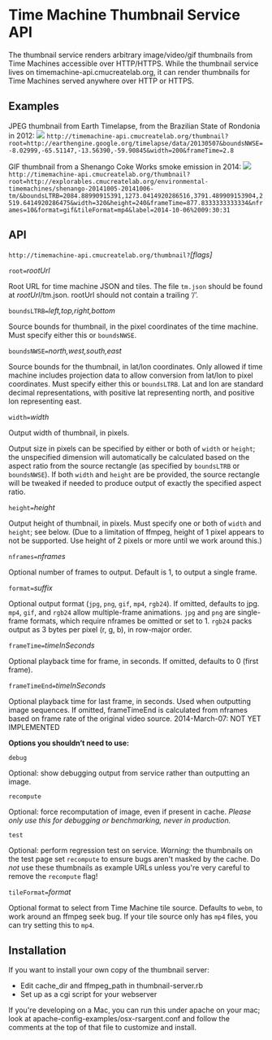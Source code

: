 Time Machine Thumbnail Service API
==================================

The thumbnail service renders arbitrary image/video/gif thumbnails from Time Machines accessible over HTTP/HTTPS.  While the thumbnail service lives on timemachine-api.cmucreatelab.org, it can render thumbnails for Time Machines served anywhere over HTTP or HTTPS.

Examples
--------

JPEG thumbnail from Earth Timelapse, from the Brazilian State of Rondonia in 2012:
<img src="http://timemachine-api.cmucreatelab.org/thumbnail?root=http://earthengine.google.org/timelapse/data/20130507&boundsNWSE=-8.02999,-65.51147,-13.56390,-59.90845&width=200&frameTime=2.8">
`http://timemachine-api.cmucreatelab.org/thumbnail?root=http://earthengine.google.org/timelapse/data/20130507&boundsNWSE=-8.02999,-65.51147,-13.56390,-59.90845&width=200&frameTime=2.8`

GIF thumbnail from a Shenango Coke Works smoke emission in 2014:
<img src="http://timemachine-api.cmucreatelab.org/thumbnail?root=http://explorables.cmucreatelab.org/environmental-timemachines/shenango-20141005-20141006-tm/&boundsLTRB=2084.88990915391,1273.0414920286516,3791.489909153904,2519.6414920286475&width=320&height=240&frameTime=877.8333333333334&nframes=10&format=gif&tileFormat=mp4&label=2014-10-06%2009:30:31">
`http://timemachine-api.cmucreatelab.org/thumbnail?root=http://explorables.cmucreatelab.org/environmental-timemachines/shenango-20141005-20141006-tm/&boundsLTRB=2084.88990915391,1273.0414920286516,3791.489909153904,2519.6414920286475&width=320&height=240&frameTime=877.8333333333334&nframes=10&format=gif&tileFormat=mp4&label=2014-10-06%2009:30:31`

API
---

`http://timemachine-api.cmucreatelab.org/thumbnail?`_[flags]_

`root=`_rootUrl_

Root URL for time machine JSON and tiles.  The file `tm.json` should be found at _rootUrl_/tm.json.  rootUrl should not contain a trailing ‘/’.

`boundsLTRB=`_left,top,right,bottom_

Source bounds for thumbnail, in the pixel coordinates of the time machine.  Must specify either this or `boundsNWSE`.

`boundsNWSE=`_north,west,south,east_

Source bounds for the thumbnail, in lat/lon coordinates.  Only allowed if time machine includes projection data to allow conversion from lat/lon to pixel coordinates.  Must specify either this or `boundsLTRB`.  Lat and lon are standard decimal representations, with positive lat representing north, and positive lon representing east.

`width=`_width_

Output width of thumbnail, in pixels.  

Output size in pixels can be specified by either or both of `width` or `height`;  the unspecified dimension will automatically be calculated based on the aspect ratio from the source rectangle (as specified by `boundsLTRB` or `boundsNWSE`).  If both `width` and `height` are be provided, the source rectangle will be tweaked if needed to produce output of exactly the specified aspect ratio.

`height=`_height_

Output height of thumbnail, in pixels.  Must specify one or both of `width` and `height`; see below.  (Due to a limitation of ffmpeg, height of 1 pixel appears to not be supported.  Use height of 2 pixels or more until we work around this.)

`nframes=`_nframes_

Optional number of frames to output.  Default is 1, to output a single frame.

`format=`_suffix_

Optional output format (`jpg`, `png`, `gif`, `mp4`, `rgb24`).  If omitted, defaults to jpg.  `mp4`, `gif`, and `rgb24` allow multiple-frame animations.  `jpg` and `png` are single-frame formats, which require nframes be omitted or set to 1.  `rgb24` packs output as 3 bytes per pixel (r, g, b), in row-major order.  

`frameTime=`_timeInSeconds_

Optional playback time for frame, in seconds.  If omitted, defaults to 0 (first frame).

`frameTimeEnd=`_timeInSeconds_

Optional playback time for last frame, in seconds.  Used when outputting image sequences.  If omitted, frameTimeEnd is calculated from nframes based on frame rate of the original video source.  2014-March-07: NOT YET IMPLEMENTED

**Options you shouldn’t need to use:**

`debug`

Optional: show debugging output from service rather than outputting an image.

`recompute`

Optional: force recomputation of image, even if present in cache.  _Please only use this for debugging or benchmarking, never in production._

`test`

Optional:  perform regression test on service.  _Warning:_ the thumbnails on the test page set `recompute` to ensure bugs aren't masked by the cache.  Do _not_ use these thumbnails as example URLs unless you're very careful to remove the `recompute` flag!

`tileFormat=`_format_

Optional format to select from Time Machine tile source.  Defaults to `webm`, to work around an ffmpeg seek bug.  If your tile source only has `mp4` files, you can try setting this to `mp4`.


Installation
------------

If you want to install your own copy of the thumbnail server:

- Edit cache_dir and ffmpeg_path in thumbnail-server.rb
- Set up as a cgi script for your webserver

If you're developing on a Mac, you can run this under apache on your mac; look at apache-config-examples/osx-rsargent.conf and follow the comments at the top of that file to customize and install.

